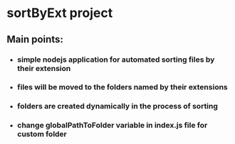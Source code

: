 # sortByExt project
## Main points:
* ### simple nodejs application for automated sorting files by their extension
* ### files will be moved to the folders named by their extensions
* ### folders are created dynamically in the process of sorting
* ### change globalPathToFolder variable in index.js file for custom folder